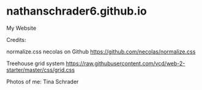 # nathanschrader6.github.io

My Website

Credits:

normalize.css necolas on Github https://github.com/necolas/normalize.css

Treehouse grid system https://raw.githubusercontent.com/vcd/web-2-starter/master/css/grid.css

Photos of me: Tina Schrader

